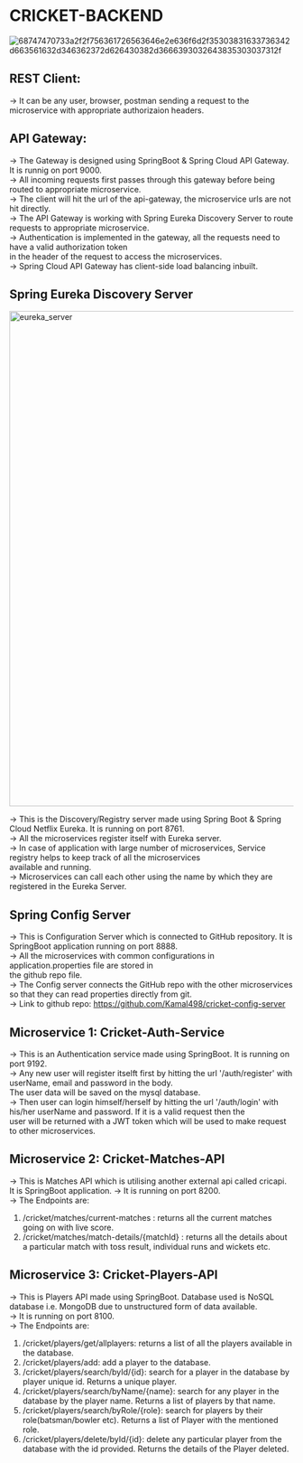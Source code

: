# CRICKET-BACKEND

![68747470733a2f2f756361726563646e2e636f6d2f35303831633736342d663561632d346362372d626430382d3666393032643835303037312f](https://user-images.githubusercontent.com/67726713/172095963-60ec136e-9c37-47bc-b823-6d8bde79ea69.png)

## REST Client: 
  -> It can be any user, browser, postman sending a request to the microservice with appropriate authorizaion headers.
  
## API Gateway:
  -> The Gateway is designed using SpringBoot & Spring Cloud API Gateway. It is runnig on port 9000.   
  -> All incoming requests first passes through this gateway before being routed to appropriate microservice.  
  -> The client will hit the url of the api-gateway, the microservice urls are not hit directly.  
  -> The API Gateway is working with Spring Eureka Discovery Server to route requests to appropriate microservice.  
  -> Authentication is implemented in the gateway, all the requests need to have a valid authorization token   
     in the header of the request to access the microservices.   
  -> Spring Cloud API Gateway has client-side load balancing inbuilt.  
  
  ## Spring Eureka Discovery Server
  <img width="877" alt="eureka_server" src="https://user-images.githubusercontent.com/67726713/172100043-0288e6ec-690a-442d-bd8f-2824f7ec9c4a.png">

  
   -> This is the Discovery/Registry server made using Spring Boot & Spring Cloud Netflix Eureka. It is running on port 8761.  
   -> All the microservices register itself with Eureka server.  
   -> In case of application with large number of microservices, Service registry helps to keep track of all the microservices  
   available and running.  
   -> Microservices can call each other using the name by which they are registered in the Eureka Server.  
   
   ## Spring Config Server
   -> This is Configuration Server which is connected to GitHub repository. It is SpringBoot application running on port 8888.   
   -> All the microservices with common configurations in application.properties file are stored in  
   the github repo file.  
   -> The Config server connects the GitHub repo with the other microservices so that they can read properties directly from git.  
   -> Link to github repo: https://github.com/Kamal498/cricket-config-server
   
   ## Microservice 1: Cricket-Auth-Service
   -> This is an Authentication service made using SpringBoot. It is running on port 9192.  
   -> Any new user will register itselft first by hitting the url '/auth/register' with userName, email and password in the body.   
   The user data will be saved on the mysql database.  
   -> Then user can login himself/herself by hitting the url '/auth/login' with his/her userName and password. If it is a valid request then the  
   user will be returned with a JWT token which will be used to make request to other microservices.
   
   ## Microservice 2: Cricket-Matches-API
   -> This is Matches API which is utilising another external api called cricapi. It is SpringBoot application.
   -> It is running on port 8200.  
   -> The Endpoints are:  
   1. /cricket/matches/current-matches : returns all the current matches going on with live score.
   2. /cricket/matches/match-details/{matchId} : returns all the details about a particular match with toss result, individual runs and wickets etc.
   
   ## Microservice 3: Cricket-Players-API
   -> This is Players API made using SpringBoot. Database used is NoSQL database i.e. MongoDB due to unstructured form of data available.  
   -> It is running on port 8100.  
   -> The Endpoints are:  
   1. /cricket/players/get/allplayers: returns a list of all the players available in the database.  
   2. /cricket/players/add: add a player to the database.  
   3. /cricket/players/search/byId/{id}: search for a player in the database by player unique id. Returns a unique player.  
   4. /cricket/players/search/byName/{name}: search for any player in the database by the player name. Returns a list of players by that name.  
   5. /cricket/players/search/byRole/{role}: search for players by their role(batsman/bowler etc). Returns a list of Player with the mentioned role.  
   6. /cricket/players/delete/byId/{id}: delete any particular player from the database with the id provided. Returns the details of the Player deleted.  









